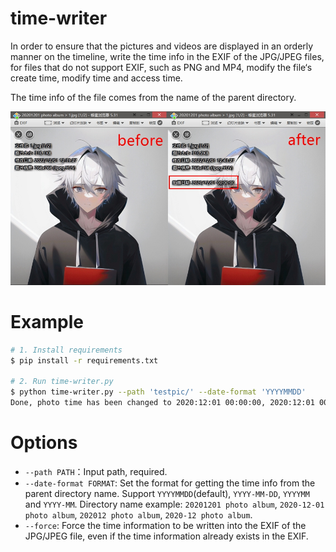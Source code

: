 # time-writer

In order to ensure that the pictures and videos are displayed in an orderly manner on the timeline, write the time info in the EXIF of the JPG/JPEG files, for files that do not support EXIF, such as PNG and MP4, modify the file‘s create time, modify time and access time.

The time info of the file comes from the name of the parent directory.

![example](resource/example.jpg)

# Example

```bash
# 1. Install requirements
$ pip install -r requirements.txt

# 2. Run time-writer.py
$ python time-writer.py --path 'testpic/' --date-format 'YYYYMMDD'
Done, photo time has been changed to 2020:12:01 00:00:00, 2020:12:01 00:00:00, 2020:12:01 00:00:00
```

# Options

- `--path PATH`：Input path, required.
- `--date-format FORMAT`: Set the format for getting the time info from the parent directory name. Support `YYYYMMDD`(default), `YYYY-MM-DD`, `YYYYMM` and `YYYY-MM`. Directory name example: `20201201 photo album`, `2020-12-01 photo album`, `202012 photo album`, `2020-12 photo album`.
- `--force`: Force the time information to be written into the EXIF of the JPG/JPEG file, even if the time information already exists in the EXIF.
